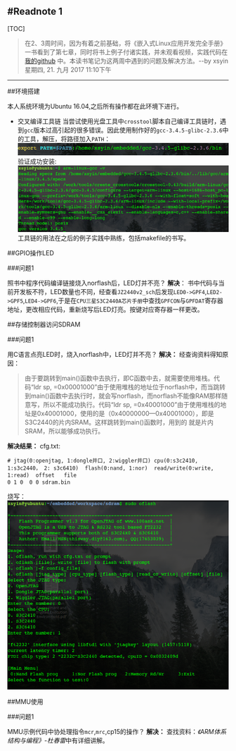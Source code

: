 #Readnote 1
------
[TOC]  
> 在2、3周时间，因为有着之前基础，将《嵌入式Linux应用开发完全手册》一书看到了第七章，同时将书上例子付诸实践，并未观看视频，实践代码在[我的github](https://github.com/Xsyin/Embedded.git) 中。本读书笔记为这两周中遇到的问题及解决方法。--by xsyin 
星期四, 21. 九月 2017 11:10下午 

------

##环境搭建  

本人系统环境为Ubuntu 16.04,之后所有操作都在此环境下进行。

- 交叉编译工具链 
  当尝试使用光盘工具中`crosstool`脚本自己编译工具链时，遇到`gcc`版本过高引起的很多错误。因此使用制作好的`gcc-3.4.5-glibc-2.3.6`中的工具，解压，将路径加入`PATH`： 
  ![](./img/path.png) 
验证成功安装:
![](./img/validation.png)
工具链的用法在之后的例子实践中熟练，包括makefile的书写。

##GPIO操作LED  

###问题1  

  照书中程序代码编译链接烧入norflash后，LED灯并不亮？
**解决**：
 书中代码与当前开发板不符，LED数量也不同，经查看`JZ2440v2_sch`后发现`LED0->GPF4`,`LED2->GPF5`,`LED4->GPF6`,于是在`CPU三星S3C2440A芯片手册`中查找`GPFCON`与`GPFDAT`寄存器地址，更改相应代码，重新烧写后LED灯亮。按键对应寄存器一样更改。
 
##存储控制器访问SDRAM  

###问题1  

用C语言点亮LED时，烧入norflash中，LED灯并不亮？
**解决：**
经查询资料得知原因：
> 由于要跳转到main()函数中去执行，即C函数中去，就需要使用堆栈。代码“ldr     sp, =0x00001000”由于使用堆栈的地址位于norflash中，而当跳转到main()函数中去执行时，就会写norflash，而norflash不能像RAM那样随意写，所以不能成功执行。代码“ldr     sp, =0x40001000”由于使用堆栈的地址是0x40001000，使用的是（0x40000000—0x40001000），即是S3C2440的片内SRAM。这样跳转到main()函数时，用到的     就是片内SRAM，所以能够成功执行。

**解决结果：** 
cfg.txt:

	# jtag(0:openjtag, 1:dongle并口, 2:wiggler并口) cpu(0:s3c2410, 1:s3c2440， 2: s3c6410)  flash(0:nand, 1:nor)  read/write(0:write, 1:read)  offset   file
	0 1 0  0 0 sdram.bin
	
烧写：
![](./img/oflash.png)

##MMU使用  

###问题1  

MMU示例代码中协处理指令`mcr`,`mrc`,cp15的操作？
**解决：**
查找资料：*《ARM体系结构与编程》-杜春雷*中有详细讲解。

